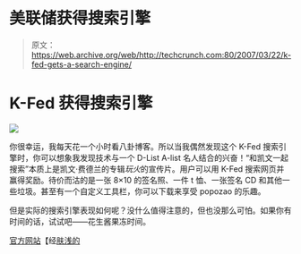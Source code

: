 # 美联储获得搜索引擎

> 原文：<https://web.archive.org/web/http://techcrunch.com:80/2007/03/22/k-fed-gets-a-search-engine/>

# K-Fed 获得搜索引擎

![](img/97caf7f4d669457d3a4d37c00d1782a7.png)

你很幸运，我每天花一个小时看八卦博客。所以当我偶然发现这个 K-Fed 搜索引擎时，你可以想象我发现技术与一个 D-List A-list 名人结合的兴奋！“和凯文一起搜索”本质上是凯文·费德兰的专辑*玩火*的宣传片。用户可以用 K-Fed 搜索网页并赢得奖励。待价而沽的是一张 8×10 的签名照、一件 t 恤、一张签名 CD 和其他一些垃圾。甚至有一个自定义工具栏，你可以下载来享受 popozao 的乐趣。

但是实际的搜索引擎表现如何呢？没什么值得注意的，但也没那么可怕。如果你有时间的话，试试吧——花生酱果冻时间。

[官方网站](https://web.archive.org/web/20201130115527/http://searchwithkevin.prodege.com/)【经[肤浅的](https://web.archive.org/web/20201130115527/http://thesuperficial.com/2007/03/kevin_federline_starts_his_own.php)
